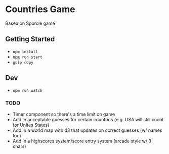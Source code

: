 # Countries Game
Based on Sporcle game

## Getting Started
- `npm install`
- `npm run start`
- `gulp copy`

## Dev
- `npm run watch`

### TODO
- Timer component so there's a time limit on game
- Add in acceptable guesses for certain countries (e.g. USA will still count for Unites States)
- Add in a world map with d3 that updates on correct guesses (w/ names too)
- Add in a highscores system/score entry system (arcade style w/ 3 chars)